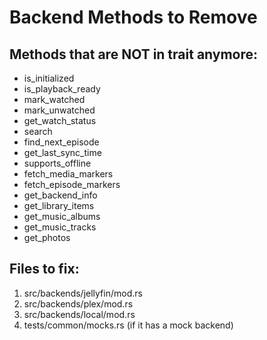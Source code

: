 # Backend Methods to Remove

## Methods that are NOT in trait anymore:
- is_initialized
- is_playback_ready
- mark_watched
- mark_unwatched
- get_watch_status
- search
- find_next_episode
- get_last_sync_time
- supports_offline
- fetch_media_markers
- fetch_episode_markers
- get_backend_info
- get_library_items
- get_music_albums
- get_music_tracks
- get_photos

## Files to fix:
1. src/backends/jellyfin/mod.rs
2. src/backends/plex/mod.rs
3. src/backends/local/mod.rs
4. tests/common/mocks.rs (if it has a mock backend)